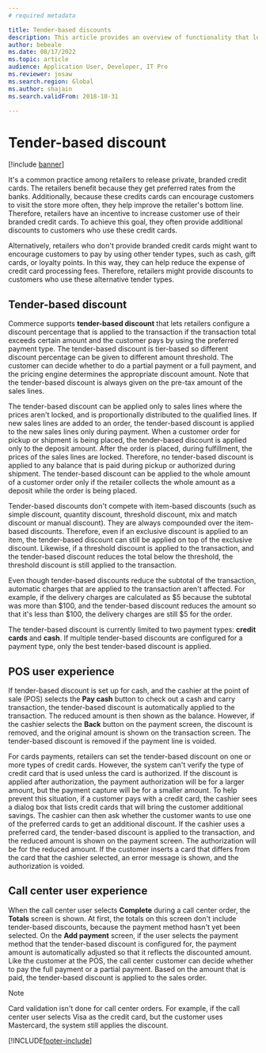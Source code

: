 ```yaml
---
# required metadata

title: Tender-based discounts
description: This article provides an overview of functionality that lets retailers configure discounts for specific tender types.
author: bebeale
ms.date: 08/17/2022
ms.topic: article
audience: Application User, Developer, IT Pro
ms.reviewer: josaw
ms.search.region: Global
ms.author: shajain
ms.search.validFrom: 2018-10-31

---
```


# Tender-based discount

[!include [banner](includes/banner.md)]

It's a common practice among retailers to release private, branded credit cards. The retailers benefit because they get preferred rates from the banks. Additionally, because these credits cards can encourage customers to visit the store more often, they help improve the retailer's bottom line. Therefore, retailers have an incentive to increase customer use of their branded credit cards. To achieve this goal, they often provide additional discounts to customers who use these credit cards.

Alternatively, retailers who don't provide branded credit cards might want to encourage customers to pay by using other tender types, such as cash, gift cards, or loyalty points. In this way, they can help reduce the expense of credit card processing fees. Therefore, retailers might provide discounts to customers who use these alternative tender types.

## Tender-based discount

Commerce supports **tender-based discount** that lets retailers configure a discount percentage that is applied to the transaction if the transaction total exceeds certain amount and the customer pays by using the preferred payment type. The tender-based discount is tier-based so different discount percentage can be given to different amount threshold. The customer can decide whether to do a partial payment or a full payment, and the pricing engine determines the appropriate discount amount. Note that the tender-based discount is always given on the pre-tax amount of the sales lines.

The tender-based discount can be applied only to sales lines where the prices aren't locked, and is proportionally distributed to the qualified lines. If new sales lines are added to an order, the tender-based discount is applied to the new sales lines only during payment. When a customer order for pickup or shipment is being placed, the tender-based discount is applied only to the deposit amount. After the order is placed, during fulfillment, the prices of the sales lines are locked. Therefore, no tender-based discount is applied to any balance that is paid during pickup or authorized during shipment. The tender-based discount can be applied to the whole amount of a customer order only if the retailer collects the whole amount as a deposit while the order is being placed.

Tender-based discounts don't compete with item-based discounts (such as simple discount, quantity discount, threshold discount, mix and match discount or manual discount). They are always compounded over the item-based discounts. Therefore, even if an exclusive  discount is applied to an item, the tender-based discount can still be applied on top of the exclusive discount. Likewise, if a threshold discount is applied to the transaction, and the tender-based discount reduces the total below the threshold, the threshold discount is still applied to the transaction.

Even though tender-based discounts reduce the subtotal of the transaction, automatic charges that are applied to the transaction aren't affected. For example, if the delivery charges are calculated as $5 because the subtotal was more than $100, and the tender-based discount reduces the amount so that it's less than $100, the delivery charges are still $5 for the order.

The tender-based discount is currently limited to two payment types: **credit cards** and **cash**. If multiple tender-based discounts are configured for a payment type, only the best tender-based discount is applied.

## POS user experience

If tender-based discount is set up for cash, and the cashier at the point of sale (POS) selects the **Pay cash** button to check out a cash and carry transaction, the tender-based discount is automatically applied to the transaction. The reduced amount is then shown as the balance. However, if the cashier selects the **Back** button on the payment screen, the discount is removed, and the original amount is shown on the transaction screen. The tender-based discount is removed if the payment line is voided.

For cards payments, retailers can set the tender-based discount on one or more types of credit cards. However, the system can't verify the type of credit card that is used unless the card is authorized. If the discount is applied after authorization, the payment authorization will be for a larger amount, but the payment capture will be for a smaller amount. To help prevent this situation, if a customer pays with a credit card, the cashier sees a dialog box that lists credit cards that will bring the customer additional savings. The cashier can then ask whether the customer wants to use one of the preferred cards to get an additional discount. If the cashier uses a preferred card, the tender-based discount is applied to the transaction, and the reduced amount is shown on the payment screen. The authorization will be for the reduced amount. If the customer inserts a card that differs from the card that the cashier selected, an error message is shown, and the authorization is voided.

## Call center user experience

When the call center user selects **Complete** during a call center order, the **Totals** screen is shown. At first, the totals on this screen don't include tender-based discounts, because the payment method hasn't yet been selected. On the **Add payment** screen, if the user selects the payment method that the tender-based discount is configured for, the payment amount is automatically adjusted so that it reflects the discounted amount. Like the customer at the POS, the call center customer can decide whether to pay the full payment or a partial payment. Based on the amount that is paid, the tender-based discount is applied to the sales order.

> [!NOTE]
> Card validation isn't done for call center orders. For example, if the call center user selects Visa as the credit card, but the customer uses Mastercard, the system still applies the discount.

[!INCLUDE[footer-include](../includes/footer-banner.md)]
